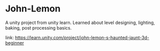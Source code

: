 # John-Lemon
 A unity project from unity learn. Learned about level designing, lighting, baking, post processing basics.
 
link: https://learn.unity.com/project/john-lemon-s-haunted-jaunt-3d-beginner
 
 
